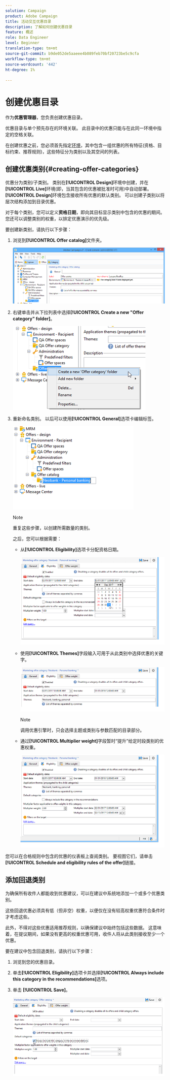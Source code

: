 ```yaml
---
solution: Campaign
product: Adobe Campaign
title: 活动交互优惠目录
description: 了解如何创建优惠目录
feature: 概述
role: Data Engineer
level: Beginner
translation-type: tm+mt
source-git-commit: b9de052de5aaeee4b089feb70bf20723be5c9cfa
workflow-type: tm+mt
source-wordcount: '442'
ht-degree: 1%

---
```


# 创建优惠目录

作为&#x200B;**优惠管理器**，您负责创建优惠目录。

优惠目录与单个预先存在的环境关联。 此目录中的优惠只能与在此同一环境中指定的空格关联。

在创建优惠之前，您必须首先指定[环境](interaction-env.md)，其中包含一组优惠的所有特征(资格、目标约束、推荐规则)，这些特征分为类别以及其空间的列表。

## 创建优惠类别{#creating-offer-categories}

优惠分为类别/子类别。 类别在&#x200B;**[!UICONTROL Design]**&#x200B;环境中创建，并在&#x200B;**[!UICONTROL Live]**&#x200B;环境(即，当其包含的优惠被批准时可用)中自动部署。 **[!UICONTROL Design]**&#x200B;环境包含接收所有优惠的默认类别。 可以创建子类别以将层次结构添加到目录优惠。

对于每个类别，您可以定义&#x200B;**资格日期**，即向其目标显示类别中包含的优惠的期间。 您还可以调整类别的权重，以排定优惠演示的优先级。

要创建新类别，请执行以下步骤：

1. 浏览到&#x200B;**[!UICONTROL Offer catalog]**&#x200B;文件夹。

   ![](assets/offer_cat_create_001.png)

1. 右键单击并从下拉列表中选择&#x200B;**[!UICONTROL Create a new "Offer category" folder]**。

   ![](assets/offer_cat_create_002.png)

1. 重新命名类别。 以后可以使用&#x200B;**[!UICONTROL General]**&#x200B;选项卡编辑标签。

   ![](assets/offer_cat_create_003.png)

   >[!NOTE]
   >
   >重复这些步骤，以创建所需数量的类别。

   之后，您可以根据需要：

   * 从&#x200B;**[!UICONTROL Eligibility]**&#x200B;选项卡分配资格日期。

      ![](assets/offer_cat_create_004.png)

   * 使用&#x200B;**[!UICONTROL Themes]**&#x200B;字段输入可用于从此类别中选择优惠的关键字。

      ![](assets/offer_cat_create_005.png)

      >[!NOTE]
      >
      >调用优惠引擎时，只会选择主题或类别与参数匹配的目录部分。

   * 通过&#x200B;**[!UICONTROL Multiplier weight]**&#x200B;字段暂时“提升”给定时段类别的优惠权重。

      ![](assets/offer_cat_create_006.png)

您可以在合格规则中包含的优惠的仪表板上查阅类别。 要视图它们，请单击&#x200B;**[!UICONTROL Schedule and eligibility rules of the offer]**&#x200B;链接。

## 添加回退类别

为确保所有收件人都能收到优惠建议，可以在建议中系统地添加一个或多个优惠类别。

这些回退优惠必须具有低（但非空）权重，以便仅在没有较高权重优惠符合条件时才考虑这些。

此外，不得对这些优惠适用推荐规则，以确保建议中始终包括这些数据。 这意味着，在提议期间，如果没有更高的权重优惠可用，收件人将从此类别接收至少一个优惠。

要在建议中包含回退类别，请执行以下步骤：

1. 浏览到您的优惠目录。
1. 单击&#x200B;**[!UICONTROL Eligibility]**&#x200B;选项卡并选择&#x200B;**[!UICONTROL Always include this category in the recommendations]**&#x200B;选项。
1. 单击 **[!UICONTROL Save]**。

   ![](assets/offer_cat_default_001.png)

